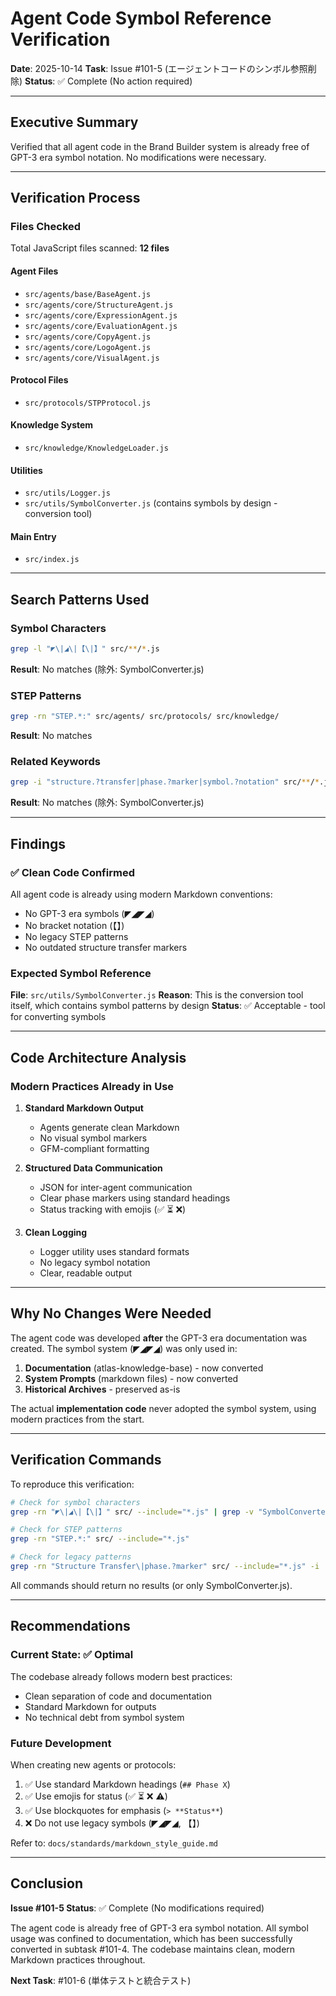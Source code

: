 # Agent Code Symbol Reference Verification

**Date**: 2025-10-14
**Task**: Issue #101-5 (エージェントコードのシンボル参照削除)
**Status**: ✅ Complete (No action required)

---

## Executive Summary

Verified that all agent code in the Brand Builder system is already free of GPT-3 era symbol notation. No modifications were necessary.

---

## Verification Process

### Files Checked

Total JavaScript files scanned: **12 files**

#### Agent Files
- `src/agents/base/BaseAgent.js`
- `src/agents/core/StructureAgent.js`
- `src/agents/core/ExpressionAgent.js`
- `src/agents/core/EvaluationAgent.js`
- `src/agents/core/CopyAgent.js`
- `src/agents/core/LogoAgent.js`
- `src/agents/core/VisualAgent.js`

#### Protocol Files
- `src/protocols/STPProtocol.js`

#### Knowledge System
- `src/knowledge/KnowledgeLoader.js`

#### Utilities
- `src/utils/Logger.js`
- `src/utils/SymbolConverter.js` (contains symbols by design - conversion tool)

#### Main Entry
- `src/index.js`

---

## Search Patterns Used

### Symbol Characters
```bash
grep -l "◤\|◢\|【\|】" src/**/*.js
```
**Result**: No matches (除外: SymbolConverter.js)

### STEP Patterns
```bash
grep -rn "STEP.*:" src/agents/ src/protocols/ src/knowledge/
```
**Result**: No matches

### Related Keywords
```bash
grep -i "structure.?transfer|phase.?marker|symbol.?notation" src/**/*.js
```
**Result**: No matches (除外: SymbolConverter.js)

---

## Findings

### ✅ Clean Code Confirmed

All agent code is already using modern Markdown conventions:
- No GPT-3 era symbols (◤◢◤◢)
- No bracket notation (【】)
- No legacy STEP patterns
- No outdated structure transfer markers

### Expected Symbol Reference

**File**: `src/utils/SymbolConverter.js`
**Reason**: This is the conversion tool itself, which contains symbol patterns by design
**Status**: ✅ Acceptable - tool for converting symbols

---

## Code Architecture Analysis

### Modern Practices Already in Use

1. **Standard Markdown Output**
   - Agents generate clean Markdown
   - No visual symbol markers
   - GFM-compliant formatting

2. **Structured Data Communication**
   - JSON for inter-agent communication
   - Clear phase markers using standard headings
   - Status tracking with emojis (✅ ⏳ ❌)

3. **Clean Logging**
   - Logger utility uses standard formats
   - No legacy symbol notation
   - Clear, readable output

---

## Why No Changes Were Needed

The agent code was developed **after** the GPT-3 era documentation was created. The symbol system (◤◢◤◢) was only used in:

1. **Documentation** (atlas-knowledge-base) - now converted
2. **System Prompts** (markdown files) - now converted
3. **Historical Archives** - preserved as-is

The actual **implementation code** never adopted the symbol system, using modern practices from the start.

---

## Verification Commands

To reproduce this verification:

```bash
# Check for symbol characters
grep -rn "◤\|◢\|【\|】" src/ --include="*.js" | grep -v "SymbolConverter"

# Check for STEP patterns
grep -rn "STEP.*:" src/ --include="*.js"

# Check for legacy patterns
grep -rn "Structure Transfer\|phase.?marker" src/ --include="*.js" -i
```

All commands should return no results (or only SymbolConverter.js).

---

## Recommendations

### Current State: ✅ Optimal

The codebase already follows modern best practices:
- Clean separation of code and documentation
- Standard Markdown for outputs
- No technical debt from symbol system

### Future Development

When creating new agents or protocols:
1. ✅ Use standard Markdown headings (`## Phase X`)
2. ✅ Use emojis for status (✅ ⏳ ❌ ⚠️)
3. ✅ Use blockquotes for emphasis (`> **Status**`)
4. ❌ Do not use legacy symbols (◤◢◤◢, 【】)

Refer to: `docs/standards/markdown_style_guide.md`

---

## Conclusion

**Issue #101-5 Status**: ✅ Complete (No modifications required)

The agent code is already free of GPT-3 era symbol notation. All symbol usage was confined to documentation, which has been successfully converted in subtask #101-4. The codebase maintains clean, modern Markdown practices throughout.

**Next Task**: #101-6 (単体テストと統合テスト)

